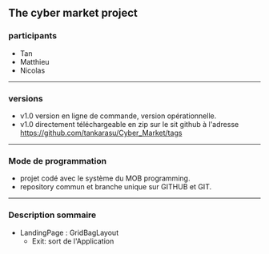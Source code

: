 The cyber market project
---
### participants
- Tan
- Matthieu
- Nicolas
---
### versions
- v1.0 version en ligne de commande, version opérationnelle.
- v1.0 directement téléchargeable en zip sur le sit github à l'adresse https://github.com/tankarasu/Cyber_Market/tags
---
### Mode de programmation
- projet codé avec le système du MOB programming.
- repository commun et branche unique sur GITHUB et GIT.
---
### Description sommaire
- LandingPage : GridBagLayout
    - Exit: sort de l'Application